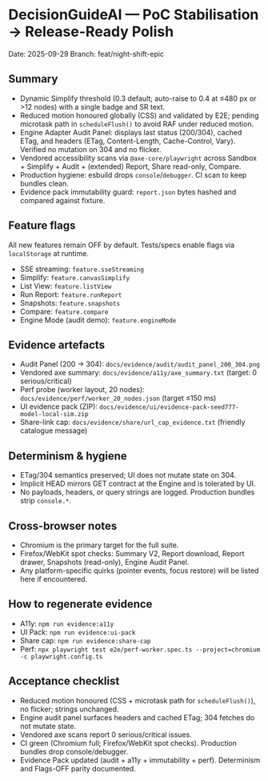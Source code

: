 # DecisionGuideAI — PoC Stabilisation → Release-Ready Polish

Date: 2025-09-29
Branch: feat/night-shift-epic

## Summary
- Dynamic Simplify threshold (0.3 default; auto-raise to 0.4 at ≤480 px or >12 nodes) with a single badge and SR text.
- Reduced motion honoured globally (CSS) and validated by E2E; pending microtask path in `scheduleFlush()` to avoid RAF under reduced motion.
- Engine Adapter Audit Panel: displays last status (200/304), cached ETag, and headers (ETag, Content-Length, Cache-Control, Vary). Verified no mutation on 304 and no flicker.
- Vendored accessibility scans via `@axe-core/playwright` across Sandbox + Simplify + Audit + (extended) Report, Share read-only, Compare.
- Production hygiene: esbuild drops `console`/`debugger`. CI scan to keep bundles clean.
- Evidence pack immutability guard: `report.json` bytes hashed and compared against fixture.

## Feature flags
All new features remain OFF by default. Tests/specs enable flags via `localStorage` at runtime.
- SSE streaming: `feature.sseStreaming`
- Simplify: `feature.canvasSimplify`
- List View: `feature.listView`
- Run Report: `feature.runReport`
- Snapshots: `feature.snapshots`
- Compare: `feature.compare`
- Engine Mode (audit demo): `feature.engineMode`

## Evidence artefacts
- Audit Panel (200 → 304): `docs/evidence/audit/audit_panel_200_304.png`
- Vendored axe summary: `docs/evidence/a11y/axe_summary.txt` (target: 0 serious/critical)
- Perf probe (worker layout, 20 nodes): `docs/evidence/perf/worker_20_nodes.json` (target ≤150 ms)
- UI evidence pack (ZIP): `docs/evidence/ui/evidence-pack-seed777-model-local-sim.zip`
- Share-link cap: `docs/evidence/share/url_cap_evidence.txt` (friendly catalogue message)

## Determinism & hygiene
- ETag/304 semantics preserved; UI does not mutate state on 304.
- Implicit HEAD mirrors GET contract at the Engine and is tolerated by UI.
- No payloads, headers, or query strings are logged. Production bundles strip `console.*`.

## Cross-browser notes
- Chromium is the primary target for the full suite.
- Firefox/WebKit spot checks: Summary V2, Report download, Report drawer, Snapshots (read-only), Engine Audit Panel.
- Any platform-specific quirks (pointer events, focus restore) will be listed here if encountered.

## How to regenerate evidence
- A11y: `npm run evidence:a11y`
- UI Pack: `npm run evidence:ui-pack`
- Share cap: `npm run evidence:share-cap`
- Perf: `npx playwright test e2e/perf-worker.spec.ts --project=chromium -c playwright.config.ts`

## Acceptance checklist
- Reduced motion honoured (CSS + microtask path for `scheduleFlush()`), no flicker; strings unchanged.
- Engine audit panel surfaces headers and cached ETag; 304 fetches do not mutate state.
- Vendored axe scans report 0 serious/critical issues.
- CI green (Chromium full; Firefox/WebKit spot checks). Production bundles drop console/debugger.
- Evidence Pack updated (audit + a11y + immutability + perf). Determinism and Flags-OFF parity documented.
